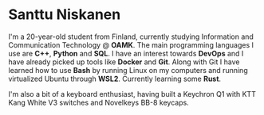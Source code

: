 # Santtu Niskanen

I'm a 20-year-old student from Finland, currently studying Information and Communication Technology @ **OAMK**. The main programming languages I use are **C++**, **Python** and **SQL**. I have an interest towards **DevOps** and I have already picked up tools like **Docker** and **Git**. Along with Git I have learned how to use **Bash** by running Linux on my computers and running virtualized Ubuntu through **WSL2**.
Currently learning some **Rust**.

I'm also a bit of a keyboard enthusiast, having built a Keychron Q1 with KTT Kang White V3 switches and Novelkeys BB-8 keycaps.
